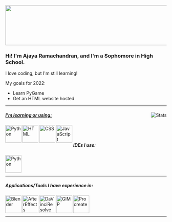 <!--# Hello!-->
<img src="https://imagizer.imageshack.com/img922/6695/8cFx2e.jpg" width="1000" height ="125">

### Hi! I'm Ajaya Ramachandran, and I'm a Sophomore in High School.

I love coding, but I'm still learning!

My goals for 2022:
- Learn PyGame
- Get an HTML website hosted

------


<a href="https://github.com/AjayaRamachandran">
    <img align="right" alt="Stats"
         src="https://github-readme-stats.vercel.app/api/?username=ajayaramachandran&count_private=true&theme=vue-dark&showicons=true">

##### I'm learning or using:

<a href="https://www.python.org/">
    <img align="left" alt="Python" width="50" height="55" src="https://imagizer.imageshack.com/img924/7539/2flk0K.png">
</a>
<a href="https://developer.mozilla.org/en-US/docs/Web/HTML">
    <img align="left" alt="HTML" width="50" height="55" src="https://imagizer.imageshack.com/img923/3244/6hZ0Sz.png" />
</a>
<a href="https://developer.mozilla.org/en-US/docs/Web/CSS">
    <img align="left" alt="CSS" width="50" height="55" src="https://imagizer.imageshack.com/img924/2600/pjpe4L.png" />
</a>
<a href="https://javascript.com/">
    <img align="left" alt="JavaScript" width="50" height="55" src="https://imagizer.imageshack.com/img922/9379/9O7R9V.png" />
</a>

<br />
<br />

##### IDEs I use:
<a href="https://code.visualstudio.com/">
    <img align="left" alt="Python" width="50" height="55" src="https://imagizer.imageshack.com/img923/1651/K5FtE4.png" />
</a>

<br />
<br />
<br />

------
    
##### Applications/Tools I have experience in:

<a href="https://www.blender.org/">
    <img align="left" alt="Blender" width="50" height="55" src="https://imagizer.imageshack.com/img922/8599/YzDU0H.png" />
</a>
<a href="https://www.adobe.com/products/aftereffects.html">
    <img align="left" alt="AfterEffects" width="50" height="55" src="https://imagizer.imageshack.com/img924/1776/CJVpcW.png" />
</a>
<a href="https://www.blackmagicdesign.com/products/davinciresolve/">
    <img align="left" alt="DaVinciResolve" width="50" height="55" src="https://imagizer.imageshack.com/img922/9044/reLSjM.png" />
</a>
<a href="https://www.gimp.org/">
    <img align="left" alt="GIMP" width="50" height="55" src="https://imagizer.imageshack.com/img922/1499/ADRBtf.png" />
</a>    
<a href="https://procreate.art/">
    <img align="left" alt="Procreate" width="50" height="55" src="https://imagizer.imageshack.com/img922/6227/3Yowrv.png" />
</a>
    
<br />
<br />
<br />
    
------

<!---[![My GitHub Stats](https://github-readme-stats.vercel.app/api/?username=ajayaramachandran&count_private=true&theme=vue-dark&showicons=true)]()>
